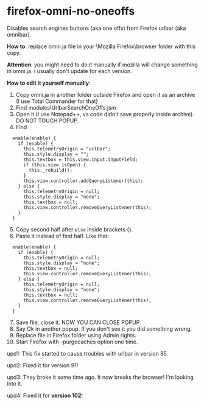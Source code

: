 # firefox-omni-no-oneoffs
Disables search engines buttons (aka one offs) from Firefox urlbar (aka omnibar).

**How to**: replace omni.ja file in your \Mozilla Firefox\browser folder with this copy.

**Attention**: you might need to do it manually if mozilla will change something in omni.ja. I usually don't update for each version.

**How to edit it yourself manually**: 
1. Copy omni.ja in another folder outside Firefox and open it as an archive (I use Total Commander for that)
2. Find modules\UrlbarSearchOneOffs.jsm
3. Open it (I use Notepad++, vs code didn't save properly inside archive). DO NOT TOUCH POPUP.
4. Find 
```
  enable(enable) {
    if (enable) {
      this.telemetryOrigin = "urlbar";
      this.style.display = "";
      this.textbox = this.view.input.inputField;
      if (this.view.isOpen) {
        this._rebuild();
      }
      this.view.controller.addQueryListener(this);
    } else {
      this.telemetryOrigin = null;
      this.style.display = "none";
      this.textbox = null;
      this.view.controller.removeQueryListener(this);
    }
  }
```
5. Copy second half after `else` inside brackets {}.
6. Paste it instead of first half. Like that:
```
  enable(enable) {
    if (enable) {
      this.telemetryOrigin = null;
      this.style.display = "none";
      this.textbox = null;
      this.view.controller.removeQueryListener(this);
    } else {
      this.telemetryOrigin = null;
      this.style.display = "none";
      this.textbox = null;
      this.view.controller.removeQueryListener(this);
    }
  }
```
7. Save file, close it. NOW YOU CAN CLOSE POPUP.
8. Say Ok in another popup. If you don't see it you did something wrong. 
9. Replace file in Firefox folder using Admin rights.
10. Start Firefox with -purgecaches option one time.

upd1: This fix started to cause troubles with urlbar in version 85. 

upd2: Fixed it for version 91!

upd3: They broke it some time ago. It now breaks the browser! I'm looking into it.

upd4: Fixed it for **version 102**!
